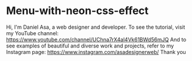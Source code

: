 # Menu-with-neon-css-effect
Hi, I'm Daniel Asa, a web designer and developer. To see the tutorial, visit my YouTube channel: https://www.youtube.com/channel/UChna7rX4al4Vk61BWd56mJQ   And to see examples of beautiful and diverse work and projects, refer to my Instagram page: https://www.instagram.com/asadesignerweb/   Thank you
